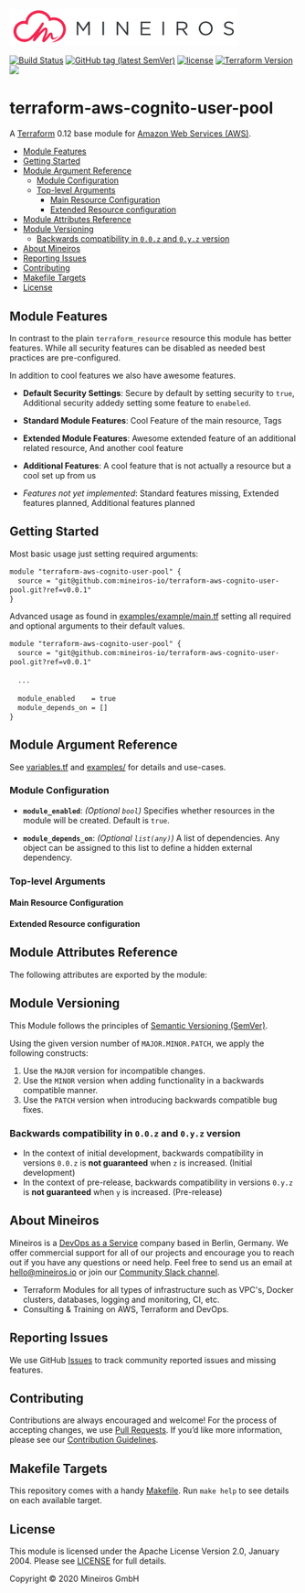 [<img src="https://raw.githubusercontent.com/mineiros-io/brand/e9fff6ecb9617dcb405079f301e23fd83b79c5f3/mineiros-primary-logo.svg" width="400"/>](https://www.mineiros.io/?ref=terraform-aws-cognito-user-pool)

[![Build Status](https://mineiros.semaphoreci.com/badges/terraform-aws-cognito-user-pool/branches/master.svg?style=shields&key=45df31b5-397b-427e-9b96-b995b0daf7c2)](https://mineiros.semaphoreci.com/projects/terraform-aws-cognito-user-pool)
[![GitHub tag (latest SemVer)](https://img.shields.io/github/v/tag/mineiros-io/terraform-aws-cognito-user-pool.svg?label=latest&sort=semver)](https://github.com/mineiros-io/terraform-aws-cognito-user-pool/releases)
[![license](https://img.shields.io/badge/license-Apache%202.0-brightgreen.svg)](https://opensource.org/licenses/Apache-2.0)
[![Terraform Version](https://img.shields.io/badge/terraform-~%3E%200.12.20-623CE4.svg)](https://github.com/hashicorp/terraform/releases)
[<img src="https://img.shields.io/badge/slack-@mineiros--community-f32752.svg?logo=slack">](https://join.slack.com/t/mineiros-community/shared_invite/zt-ehidestg-aLGoIENLVs6tvwJ11w9WGg)

# terraform-aws-cognito-user-pool

A [Terraform](https://www.terraform.io) 0.12 base module for
[Amazon Web Services (AWS)](https://aws.amazon.com/).

- [Module Features](#module-features)
- [Getting Started](#getting-started)
- [Module Argument Reference](#module-argument-reference)
  - [Module Configuration](#module-configuration)
  - [Top-level Arguments](#top-level-arguments)
    - [Main Resource Configuration](#main-resource-configuration)
    - [Extended Resource configuration](#extended-resource-configuration)
- [Module Attributes Reference](#module-attributes-reference)
- [Module Versioning](#module-versioning)
  - [Backwards compatibility in `0.0.z` and `0.y.z` version](#backwards-compatibility-in-00z-and-0yz-version)
- [About Mineiros](#about-mineiros)
- [Reporting Issues](#reporting-issues)
- [Contributing](#contributing)
- [Makefile Targets](#makefile-targets)
- [License](#license)

## Module Features

In contrast to the plain `terraform_resource` resource this module has better features.
While all security features can be disabled as needed best practices
are pre-configured.

In addition to cool features we also have awesome features.

- **Default Security Settings**:
  Secure by default by setting security to `true`,
  Additional security addedy setting some feature to `enabeled`.

- **Standard Module Features**:
  Cool Feature of the main resource,
  Tags

- **Extended Module Features**:
  Awesome extended feature of an additional related resource,
  And another cool feature

- **Additional Features**:
  A cool feature that is not actually a resource but a cool set up from us

- *Features not yet implemented*:
  Standard features missing,
  Extended features planned,
  Additional features planned

## Getting Started

Most basic usage just setting required arguments:

```hcl
module "terraform-aws-cognito-user-pool" {
  source = "git@github.com:mineiros-io/terraform-aws-cognito-user-pool.git?ref=v0.0.1"
}
```

Advanced usage as found in
[examples/example/main.tf](https://github.com/mineiros-io/terraform-aws-cognito-user-pool/blob/master/examples/example/main.tf)
setting all required and optional arguments to their default values.

```hcl
module "terraform-aws-cognito-user-pool" {
  source = "git@github.com:mineiros-io/terraform-aws-cognito-user-pool.git?ref=v0.0.1"

  ...

  module_enabled    = true
  module_depends_on = []
}
```

## Module Argument Reference

See
[variables.tf](https://github.com/mineiros-io/terraform-aws-cognito-user-pool/blob/master/variables.tf)
and
[examples/](https://github.com/mineiros-io/terraform-aws-cognito-user-pool/blob/master/examples)
for details and use-cases.

### Module Configuration

- **`module_enabled`**: *(Optional `bool`)*
Specifies whether resources in the module will be created.
Default is `true`.

- **`module_depends_on`**: *(Optional `list(any)`)*
A list of dependencies. Any object can be assigned to this list to define a hidden
external dependency.

### Top-level Arguments

#### Main Resource Configuration

#### Extended Resource configuration

## Module Attributes Reference

The following attributes are exported by the module:


## Module Versioning

This Module follows the principles of [Semantic Versioning (SemVer)](https://semver.org/).

Using the given version number of `MAJOR.MINOR.PATCH`, we apply the following constructs:

1. Use the `MAJOR` version for incompatible changes.
1. Use the `MINOR` version when adding functionality in a backwards compatible manner.
1. Use the `PATCH` version when introducing backwards compatible bug fixes.

### Backwards compatibility in `0.0.z` and `0.y.z` version

- In the context of initial development, backwards compatibility in versions `0.0.z` is **not guaranteed** when `z` is
  increased. (Initial development)
- In the context of pre-release, backwards compatibility in versions `0.y.z` is **not guaranteed** when `y` is
increased. (Pre-release)

## About Mineiros

Mineiros is a [DevOps as a Service](https://www.mineiros.io/?ref=terraform-aws-cognito-user-pool) company based in Berlin, Germany. We offer commercial support
for all of our projects and encourage you to reach out if you have any questions or need help.
Feel free to send us an email at [hello@mineiros.io](mailto:hello@mineiros.io) or join our [Community Slack channel](https://join.slack.com/t/mineiros-community/shared_invite/zt-ehidestg-aLGoIENLVs6tvwJ11w9WGg). 

- Terraform Modules for all types of infrastructure such as VPC's, Docker clusters,
databases, logging and monitoring, CI, etc.
- Consulting & Training on AWS, Terraform and DevOps.

## Reporting Issues

We use GitHub [Issues](https://github.com/mineiros-io/terraform-aws-cognito-user-pool/issues)
to track community reported issues and missing features.

## Contributing

Contributions are always encouraged and welcome! For the process of accepting changes, we use
[Pull Requests](https://github.com/mineiros-io/terraform-aws-cognito-user-pool/pulls). If you’d like more information, please
see our [Contribution Guidelines](https://github.com/mineiros-io/terraform-aws-cognito-user-pool/blob/master/CONTRIBUTING.md).

## Makefile Targets

This repository comes with a handy
[Makefile](https://github.com/mineiros-io/terraform-aws-cognito-user-pool/blob/master/Makefile).
Run `make help` to see details on each available target.

## License

This module is licensed under the Apache License Version 2.0, January 2004.
Please see [LICENSE](https://github.com/mineiros-io/terraform-aws-cognito-user-pool/blob/master/LICENSE) for full details.

Copyright &copy; 2020 Mineiros GmbH

